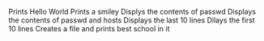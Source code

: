 Prints Hello World
Prints a smiley
Displys the contents of passwd
Displays the contents of passwd and hosts
Displays the last 10 lines
Dilays the first 10 lines
Creates a file and prints best school in it
